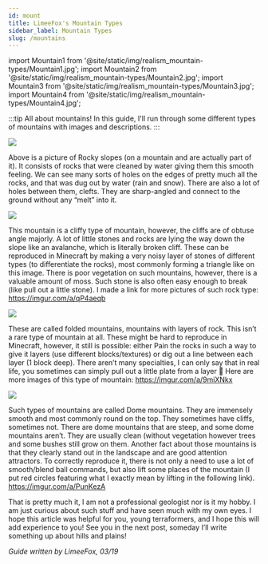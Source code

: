 ```yaml
---
id: mount
title: LimeeFox's Mountain Types
sidebar_label: Mountain Types
slug: /mountains
---
```


import Mountain1 from '@site/static/img/realism_mountain-types/Mountain1.jpg';
import Mountain2 from '@site/static/img/realism_mountain-types/Mountain2.jpg';
import Mountain3 from '@site/static/img/realism_mountain-types/Mountain3.jpg';
import Mountain4 from '@site/static/img/realism_mountain-types/Mountain4.jpg';

:::tip All about mountains!
In this guide, I'll run through some different types of mountains with images and descriptions.
:::

<img src={Mountain1} />

Above is a picture of Rocky slopes (on a mountain and are actually part of it). It consists of rocks that were cleaned by water giving them this smooth feeling. We can see many sorts of holes on the edges of pretty much all the rocks, and that was dug out by water (rain and snow). There are also a lot of holes between them, clefts. They are sharp-angled and connect to the ground without any “melt” into it.

<img src={Mountain2} />

This mountain is a cliffy type of mountain, however, the cliffs are of obtuse angle majorly. A lot of little stones and rocks are lying the way down the slope like an avalanche, which is literally broken cliff. These can be reproduced in Minecraft by making a very noisy layer of stones of different types (to differentiate the rocks), most commonly forming a triangle like on this image. There is poor vegetation on such mountains, however, there is a valuable amount of moss. Such stone is also often easy enough to break (like pull out a little stone). I made a link for more pictures of such rock type: https://imgur.com/a/qP4aeqb

<img src={Mountain3} />

These are called folded mountains, mountains with layers of rock. This isn’t a rare type of mountain at all. These might be hard to reproduce in Minecraft, however, it still is possible: either Pain the rocks in such a way to give it layers (use different blocks/textures) or dig out a line between each layer (1 block deep). There aren’t many specialties, I can only say that in real life, you sometimes can simply pull out a little plate from a layer 🙂 Here are more images of this type of mountain: https://imgur.com/a/9miXNkx

<img src={Mountain4} />

Such types of mountains are called Dome mountains. They are immensely smooth and most commonly round on the top. They sometimes have cliffs, sometimes not. There are dome mountains that are steep, and some dome mountains aren’t. They are usually clean (without vegetation however trees and some bushes still grow on them. Another fact about those mountains is that they clearly stand out in the landscape and are good attention attractors. To correctly reproduce it, there is not only a need to use a lot of smooth/blend ball commands, but also lift some places of the mountain (I put red circles featuring what I exactly mean by lifting in the following link). https://imgur.com/a/PunKezA

That is pretty much it, I am not a professional geologist nor is it my hobby. I am just curious about such stuff and have seen much with my own eyes. I hope this article was helpful for you, young terraformers, and I hope this will add experience to you! See you in the next post, someday I’ll write something up about hills and plains!

*Guide written by LimeeFox, 03/19*